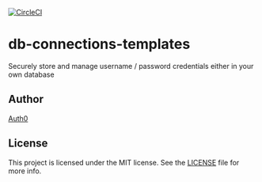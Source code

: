 [![CircleCI](https://circleci.com/gh/auth0/db-connections-templates.svg?style=svg)](https://circleci.com/gh/auth0/db-connections-templates)

# db-connections-templates
Securely store and manage username / password credentials either in your own database

## Author

[Auth0](https://auth0.com)

## License

This project is licensed under the MIT license. See the [LICENSE](LICENSE) file for more info.
